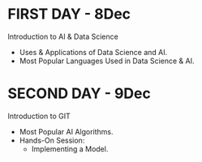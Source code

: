 # FIRST DAY - 8Dec
Introduction to AI & Data Science

- Uses & Applications of Data Science and AI.
- Most Popular Languages Used in Data Science & AI.

# SECOND DAY - 9Dec
Introduction to GIT

- Most Popular AI Algorithms.
- Hands-On Session:
   * Implementing a Model.
